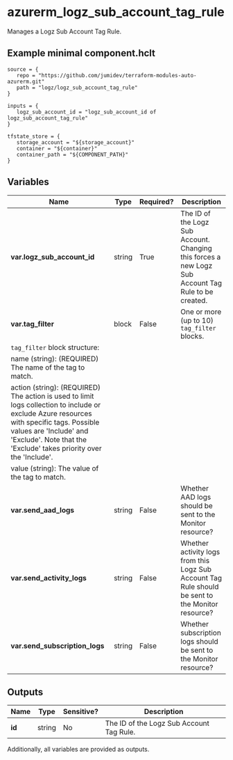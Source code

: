 # azurerm_logz_sub_account_tag_rule

Manages a Logz Sub Account Tag Rule.

## Example minimal component.hclt

```hcl
source = {
   repo = "https://github.com/jumidev/terraform-modules-auto-azurerm.git" 
   path = "logz/logz_sub_account_tag_rule" 
}

inputs = {
   logz_sub_account_id = "logz_sub_account_id of logz_sub_account_tag_rule" 
}

tfstate_store = {
   storage_account = "${storage_account}" 
   container = "${container}" 
   container_path = "${COMPONENT_PATH}" 
}

```

## Variables

| Name | Type | Required? |  Description |
| ---- | ---- | --------- |  ----------- |
| **var.logz_sub_account_id** | string | True | The ID of the Logz Sub Account. Changing this forces a new Logz Sub Account Tag Rule to be created. | 
| **var.tag_filter** | block | False | One or more (up to 10) `tag_filter` blocks. | 
| `tag_filter` block structure: || 
|   name (string): (REQUIRED) The name of the tag to match. ||
|   action (string): (REQUIRED) The action is used to limit logs collection to include or exclude Azure resources with specific tags. Possible values are 'Include' and 'Exclude'. Note that the 'Exclude' takes priority over the 'Include'. ||
|   value (string): The value of the tag to match. ||
| **var.send_aad_logs** | string | False | Whether AAD logs should be sent to the Monitor resource? | 
| **var.send_activity_logs** | string | False | Whether activity logs from this Logz Sub Account Tag Rule should be sent to the Monitor resource? | 
| **var.send_subscription_logs** | string | False | Whether subscription logs should be sent to the Monitor resource? | 



## Outputs

| Name | Type | Sensitive? | Description |
| ---- | ---- | --------- | --------- |
| **id** | string | No  | The ID of the Logz Sub Account Tag Rule. | 

Additionally, all variables are provided as outputs.
